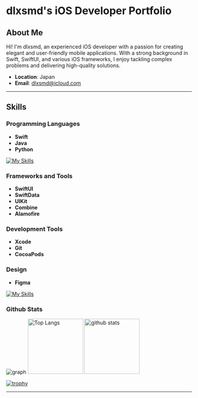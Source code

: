 # dlxsmd's iOS Developer Portfolio

## About Me

Hi! I'm dlxsmd, an experienced iOS developer with a passion for creating elegant and user-friendly mobile applications. With a strong background in Swift, SwiftUI, and various iOS frameworks, I enjoy tackling complex problems and delivering high-quality solutions.

- **Location**: Japan
- **Email**: dlxsmd@icloud.com

---

## Skills

### Programming Languages
- **Swift**
- **Java**
- **Python**
  
[![My Skills](https://skillicons.dev/icons?i=swift,java,python)](https://skillicons.dev)

### Frameworks and Tools
- **SwiftUI**
- **SwiftData**
- **UIKit**
- **Combine**
- **Alamofire**

### Development Tools
- **Xcode**
- **Git**
- **CocoaPods**

### Design
- **Figma**
  
[![My Skills](https://skillicons.dev/icons?i=figma)](https://skillicons.dev)


### Github Stats
<p align="left"> 
   <img alt="graph" src="http://github-profile-summary-cards.vercel.app/api/cards/profile-details?username=dlxsmd&theme=nord_bright" />
  <img alt="Top Langs" height="150px" src="https://github-readme-stats.vercel.app/api/top-langs/?username=dlxsmd&layout=compact&show_icons=true" />
  <img alt="github stats" height="150px" src="http://github-profile-summary-cards.vercel.app/api/cards/stats?username=dlxsmd&theme=nord_bright" />
</p>

[![trophy](https://github-profile-trophy.vercel.app/?username=dlxsmd&row=1&column=7
)](https://github.com/dlxsmd/github-profile-trophy)

---

